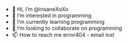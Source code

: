 - 👋 Hi, I’m @insaneXoXo
- 👀 I’m interested in programming
- 🌱 I’m currently learning programming
- 💞️ I’m looking to collaborate on programming
- 📫 How to reach me error404 - email lost
